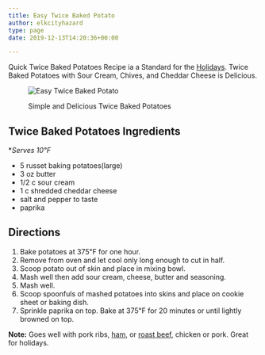 ```yaml
---
title: Easy Twice Baked Potato
author: elkcityhazard
type: page
date: 2019-12-13T14:20:36+00:00

---
```

Quick Twice Baked Potatoes Recipe ia a Standard for the <a href="/wordpress/recipes-for-special-occasions-and-events/" rel="noopener noreferrer" target="_blank">Holidays</a>. Twice Baked Potatoes with Sour Cream, Chives, and Cheddar Cheese is Delicious.<figure>

![Easy Twice Baked Potato][1] <figcaption>Simple and Delicious Twice Baked Potatoes</figcaption></figure> 

## Twice Baked Potatoes Ingredients

**Serves 10&#8457;*

  * 5 russet baking potatoes(large)
  * 3 oz butter
  * 1/2 c sour cream
  * 1 c shredded cheddar cheese
  * salt and pepper to taste
  * paprika

## Directions

  1. Bake potatoes at 375&#8457; for one hour. 
  2. Remove from oven and let cool only long enough to cut in half.
  3. Scoop potato out of skin and place in mixing bowl. 
  4. Mash well then add sour cream, cheese, butter and seasoning.
  5. Mash well. 
  6. Scoop spoonfuls of mashed potatoes into skins and place on cookie sheet or baking dish. 
  7. Sprinkle paprika on top. Bake at 375&#8457; for 20 minutes or until lightly browned on top.

**Note:** Goes well with pork ribs, <a href="/wordpress/institutional-recipes-for-200/honey-baked-ham-recipe-for-200/" rel="noopener noreferrer" target="_blank">ham</a>, or <a href="/wordpress/beef-dishes/beef-pot-roast-recipe/" rel="noopener noreferrer" target="_blank">roast beef</a>, chicken or pork. Great for holidays.

 [1]: http://www.quick-e-recipes.com/sitebuildercontent/sitebuilderpictures/.pond/IMG_0423_1024.jpg.w300h225.jpg